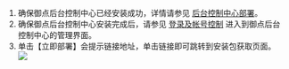 1. 确保御点后台控制中心已经安装成功，详情请参见 [后台控制中心部署](https://cloud.tencent.com/document/product/1009/39933)。
2. 确保御点后台控制中心安装完成后，请参见 [登录及帐号控制](https://cloud.tencent.com/document/product/1009/40015) 进入到御点后台控制中心的管理界面。
3. 单击【立即部署】会提示链接地址，单击链接即可跳转到安装包获取页面。
![](https://main.qcloudimg.com/raw/07691ae45d4300fb382e7004ba4f4358.png)
